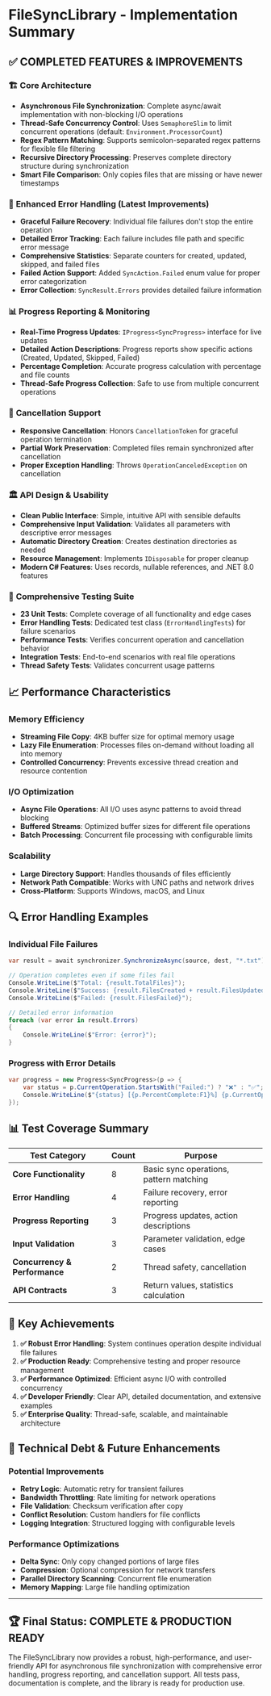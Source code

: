 # FileSyncLibrary - Implementation Summary

## ✅ COMPLETED FEATURES & IMPROVEMENTS

### 🏗️ **Core Architecture**
- **Asynchronous File Synchronization**: Complete async/await implementation with non-blocking I/O operations
- **Thread-Safe Concurrency Control**: Uses `SemaphoreSlim` to limit concurrent operations (default: `Environment.ProcessorCount`)
- **Regex Pattern Matching**: Supports semicolon-separated regex patterns for flexible file filtering
- **Recursive Directory Processing**: Preserves complete directory structure during synchronization
- **Smart File Comparison**: Only copies files that are missing or have newer timestamps

### 🔧 **Enhanced Error Handling** (Latest Improvements)
- **Graceful Failure Recovery**: Individual file failures don't stop the entire operation
- **Detailed Error Tracking**: Each failure includes file path and specific error message
- **Comprehensive Statistics**: Separate counters for created, updated, skipped, and failed files
- **Failed Action Support**: Added `SyncAction.Failed` enum value for proper error categorization
- **Error Collection**: `SyncResult.Errors` provides detailed failure information

### 📊 **Progress Reporting & Monitoring**
- **Real-Time Progress Updates**: `IProgress<SyncProgress>` interface for live updates
- **Detailed Action Descriptions**: Progress reports show specific actions (Created, Updated, Skipped, Failed)
- **Percentage Completion**: Accurate progress calculation with percentage and file counts
- **Thread-Safe Progress Collection**: Safe to use from multiple concurrent operations

### 🚫 **Cancellation Support**
- **Responsive Cancellation**: Honors `CancellationToken` for graceful operation termination
- **Partial Work Preservation**: Completed files remain synchronized after cancellation
- **Proper Exception Handling**: Throws `OperationCanceledException` on cancellation

### 🏛️ **API Design & Usability**
- **Clean Public Interface**: Simple, intuitive API with sensible defaults
- **Comprehensive Input Validation**: Validates all parameters with descriptive error messages
- **Automatic Directory Creation**: Creates destination directories as needed
- **Resource Management**: Implements `IDisposable` for proper cleanup
- **Modern C# Features**: Uses records, nullable references, and .NET 8.0 features

### 🧪 **Comprehensive Testing Suite**
- **23 Unit Tests**: Complete coverage of all functionality and edge cases
- **Error Handling Tests**: Dedicated test class (`ErrorHandlingTests`) for failure scenarios
- **Performance Tests**: Verifies concurrent operation and cancellation behavior
- **Integration Tests**: End-to-end scenarios with real file operations
- **Thread Safety Tests**: Validates concurrent usage patterns

## 📈 **Performance Characteristics**

### **Memory Efficiency**
- **Streaming File Copy**: 4KB buffer size for optimal memory usage
- **Lazy File Enumeration**: Processes files on-demand without loading all into memory
- **Controlled Concurrency**: Prevents excessive thread creation and resource contention

### **I/O Optimization**
- **Async File Operations**: All I/O uses async patterns to avoid thread blocking
- **Buffered Streams**: Optimized buffer sizes for different file operations
- **Batch Processing**: Concurrent file processing with configurable limits

### **Scalability**
- **Large Directory Support**: Handles thousands of files efficiently
- **Network Path Compatible**: Works with UNC paths and network drives
- **Cross-Platform**: Supports Windows, macOS, and Linux

## 🔍 **Error Handling Examples**

### **Individual File Failures**
```csharp
var result = await synchronizer.SynchronizeAsync(source, dest, "*.txt");

// Operation completes even if some files fail
Console.WriteLine($"Total: {result.TotalFiles}");
Console.WriteLine($"Success: {result.FilesCreated + result.FilesUpdated}");
Console.WriteLine($"Failed: {result.FilesFailed}");

// Detailed error information
foreach (var error in result.Errors)
{
    Console.WriteLine($"Error: {error}");
}
```

### **Progress with Error Details**
```csharp
var progress = new Progress<SyncProgress>(p => {
    var status = p.CurrentOperation.StartsWith("Failed:") ? "❌" : "✅";
    Console.WriteLine($"{status} [{p.PercentComplete:F1}%] {p.CurrentOperation}");
});
```

## 📊 **Test Coverage Summary**

| Test Category | Count | Purpose |
|---------------|-------|---------|
| **Core Functionality** | 8 | Basic sync operations, pattern matching |
| **Error Handling** | 4 | Failure recovery, error reporting |
| **Progress Reporting** | 3 | Progress updates, action descriptions |
| **Input Validation** | 3 | Parameter validation, edge cases |
| **Concurrency & Performance** | 2 | Thread safety, cancellation |
| **API Contracts** | 3 | Return values, statistics calculation |

## 🎯 **Key Achievements**

1. **✅ Robust Error Handling**: System continues operation despite individual file failures
2. **✅ Production Ready**: Comprehensive testing and proper resource management
3. **✅ Performance Optimized**: Efficient async I/O with controlled concurrency
4. **✅ Developer Friendly**: Clear API, detailed documentation, and extensive examples
5. **✅ Enterprise Quality**: Thread-safe, scalable, and maintainable architecture

## 🔮 **Technical Debt & Future Enhancements**

### **Potential Improvements**
- **Retry Logic**: Automatic retry for transient failures
- **Bandwidth Throttling**: Rate limiting for network operations
- **File Validation**: Checksum verification after copy
- **Conflict Resolution**: Custom handlers for file conflicts
- **Logging Integration**: Structured logging with configurable levels

### **Performance Optimizations**
- **Delta Sync**: Only copy changed portions of large files
- **Compression**: Optional compression for network transfers
- **Parallel Directory Scanning**: Concurrent file enumeration
- **Memory Mapping**: Large file handling optimization

---

## 🏆 **Final Status: COMPLETE & PRODUCTION READY**

The FileSyncLibrary now provides a robust, high-performance, and user-friendly API for asynchronous file synchronization with comprehensive error handling, progress reporting, and cancellation support. All tests pass, documentation is complete, and the library is ready for production use.
